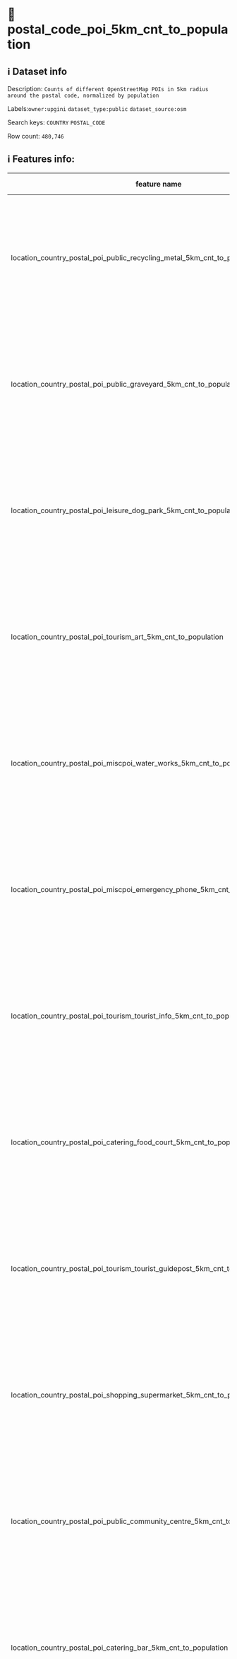 # 📖 postal_code_poi_5km_cnt_to_population 
## ℹ️ Dataset info 
Description: `Counts of different OpenStreetMap POIs in 5km radius around the postal code, normalized by population` 

Labels:`owner:upgini`   `dataset_type:public`   `dataset_source:osm`   

Search keys: `COUNTRY` `POSTAL_CODE` 

Row count: `480,746` 

## ℹ️ Features info:
|feature name|feature type|descrition|
|---|---|---|
|location_country_postal_poi_public_recycling_metal_5km_cnt_to_population|FLOAT|Count of the specific OSM POIs in 5km radius around the postal code, divided by the population of the same area|
|location_country_postal_poi_public_graveyard_5km_cnt_to_population|FLOAT|Count of the specific OSM POIs in 5km radius around the postal code, divided by the population of the same area|
|location_country_postal_poi_leisure_dog_park_5km_cnt_to_population|FLOAT|Count of the specific OSM POIs in 5km radius around the postal code, divided by the population of the same area|
|location_country_postal_poi_tourism_art_5km_cnt_to_population|FLOAT|Count of the specific OSM POIs in 5km radius around the postal code, divided by the population of the same area|
|location_country_postal_poi_miscpoi_water_works_5km_cnt_to_population|FLOAT|Count of the specific OSM POIs in 5km radius around the postal code, divided by the population of the same area|
|location_country_postal_poi_miscpoi_emergency_phone_5km_cnt_to_population|FLOAT|Count of the specific OSM POIs in 5km radius around the postal code, divided by the population of the same area|
|location_country_postal_poi_tourism_tourist_info_5km_cnt_to_population|FLOAT|Count of the specific OSM POIs in 5km radius around the postal code, divided by the population of the same area|
|location_country_postal_poi_catering_food_court_5km_cnt_to_population|FLOAT|Count of the specific OSM POIs in 5km radius around the postal code, divided by the population of the same area|
|location_country_postal_poi_tourism_tourist_guidepost_5km_cnt_to_population|FLOAT|Count of the specific OSM POIs in 5km radius around the postal code, divided by the population of the same area|
|location_country_postal_poi_shopping_supermarket_5km_cnt_to_population|FLOAT|Count of the specific OSM POIs in 5km radius around the postal code, divided by the population of the same area|
|location_country_postal_poi_public_community_centre_5km_cnt_to_population|FLOAT|Count of the specific OSM POIs in 5km radius around the postal code, divided by the population of the same area|
|location_country_postal_poi_catering_bar_5km_cnt_to_population|FLOAT|Count of the specific OSM POIs in 5km radius around the postal code, divided by the population of the same area|
|location_country_postal_poi_money_atm_5km_cnt_to_population|FLOAT|Count of the specific OSM POIs in 5km radius around the postal code, divided by the population of the same area|
|location_country_postal_poi_shopping_bicycle_5km_cnt_to_population|FLOAT|Count of the specific OSM POIs in 5km radius around the postal code, divided by the population of the same area|
|location_country_postal_poi_shopping_car_5km_cnt_to_population|FLOAT|Count of the specific OSM POIs in 5km radius around the postal code, divided by the population of the same area|
|location_country_postal_poi_shopping_beverages_5km_cnt_to_population|FLOAT|Count of the specific OSM POIs in 5km radius around the postal code, divided by the population of the same area|
|location_country_postal_poi_public_post_office_5km_cnt_to_population|FLOAT|Count of the specific OSM POIs in 5km radius around the postal code, divided by the population of the same area|
|location_country_postal_pofw_christian_lutheran_5km_cnt_to_population|FLOAT|Count of the specific OSM POIs in 5km radius around the postal code, divided by the population of the same area|
|location_country_postal_pofw_christian_orthodox_5km_cnt_to_population|FLOAT|Count of the specific OSM POIs in 5km radius around the postal code, divided by the population of the same area|
|location_country_postal_poi_shopping_vending_machine_5km_cnt_to_population|FLOAT|Count of the specific OSM POIs in 5km radius around the postal code, divided by the population of the same area|
|location_country_postal_poi_health_hospital_5km_cnt_to_population|FLOAT|Count of the specific OSM POIs in 5km radius around the postal code, divided by the population of the same area|
|location_country_postal_poi_tourism_archaeological_5km_cnt_to_population|FLOAT|Count of the specific OSM POIs in 5km radius around the postal code, divided by the population of the same area|
|location_country_postal_poi_shopping_video_5km_cnt_to_population|FLOAT|Count of the specific OSM POIs in 5km radius around the postal code, divided by the population of the same area|
|location_country_postal_pofw_christian_methodist_5km_cnt_to_population|FLOAT|Count of the specific OSM POIs in 5km radius around the postal code, divided by the population of the same area|
|location_country_postal_poi_public_prison_5km_cnt_to_population|FLOAT|Count of the specific OSM POIs in 5km radius around the postal code, divided by the population of the same area|
|location_country_postal_poi_public_university_5km_cnt_to_population|FLOAT|Count of the specific OSM POIs in 5km radius around the postal code, divided by the population of the same area|
|location_country_postal_poi_leisure_golf_course_5km_cnt_to_population|FLOAT|Count of the specific OSM POIs in 5km radius around the postal code, divided by the population of the same area|
|location_country_postal_poi_miscpoi_hunting_stand_5km_cnt_to_population|FLOAT|Count of the specific OSM POIs in 5km radius around the postal code, divided by the population of the same area|
|location_country_postal_poi_destination_ruins_5km_cnt_to_population|FLOAT|Count of the specific OSM POIs in 5km radius around the postal code, divided by the population of the same area|
|location_country_postal_poi_public_embassy_5km_cnt_to_population|FLOAT|Count of the specific OSM POIs in 5km radius around the postal code, divided by the population of the same area|
|location_country_postal_poi_accommodation_caravan_site_5km_cnt_to_population|FLOAT|Count of the specific OSM POIs in 5km radius around the postal code, divided by the population of the same area|
|location_country_postal_pofw_muslim_5km_cnt_to_population|FLOAT|Count of the specific OSM POIs in 5km radius around the postal code, divided by the population of the same area|
|location_country_postal_poi_tourism_tourist_board_5km_cnt_to_population|FLOAT|Count of the specific OSM POIs in 5km radius around the postal code, divided by the population of the same area|
|location_country_postal_poi_leisure_ice_rink_5km_cnt_to_population|FLOAT|Count of the specific OSM POIs in 5km radius around the postal code, divided by the population of the same area|
|location_country_postal_poi_shopping_car_rental_5km_cnt_to_population|FLOAT|Count of the specific OSM POIs in 5km radius around the postal code, divided by the population of the same area|
|location_country_postal_poi_public_recycling_paper_5km_cnt_to_population|FLOAT|Count of the specific OSM POIs in 5km radius around the postal code, divided by the population of the same area|
|location_country_postal_poi_shopping_florist_5km_cnt_to_population|FLOAT|Count of the specific OSM POIs in 5km radius around the postal code, divided by the population of the same area|
|location_country_postal_poi_shopping_car_wash_5km_cnt_to_population|FLOAT|Count of the specific OSM POIs in 5km radius around the postal code, divided by the population of the same area|
|location_country_postal_poi_shopping_shoes_5km_cnt_to_population|FLOAT|Count of the specific OSM POIs in 5km radius around the postal code, divided by the population of the same area|
|location_country_postal_poi_shopping_department_store_5km_cnt_to_population|FLOAT|Count of the specific OSM POIs in 5km radius around the postal code, divided by the population of the same area|
|location_country_postal_natural_mine_5km_cnt_to_population|FLOAT|Count of the specific OSM POIs in 5km radius around the postal code, divided by the population of the same area|
|location_country_postal_natural_peak_5km_cnt_to_population|FLOAT|Count of the specific OSM POIs in 5km radius around the postal code, divided by the population of the same area|
|location_country_postal_poi_leisure_park_5km_cnt_to_population|FLOAT|Count of the specific OSM POIs in 5km radius around the postal code, divided by the population of the same area|
|location_country_postal_pofw_christian_baptist_5km_cnt_to_population|FLOAT|Count of the specific OSM POIs in 5km radius around the postal code, divided by the population of the same area|
|location_country_postal_poi_public_courthouse_5km_cnt_to_population|FLOAT|Count of the specific OSM POIs in 5km radius around the postal code, divided by the population of the same area|
|location_country_postal_poi_miscpoi_wastewater_plant_5km_cnt_to_population|FLOAT|Count of the specific OSM POIs in 5km radius around the postal code, divided by the population of the same area|
|location_country_postal_pofw_buddhist_5km_cnt_to_population|FLOAT|Count of the specific OSM POIs in 5km radius around the postal code, divided by the population of the same area|
|location_country_postal_natural_glacier_5km_cnt_to_population|FLOAT|Count of the specific OSM POIs in 5km radius around the postal code, divided by the population of the same area|
|location_country_postal_poi_accommodation_bed_and_breakfast_5km_cnt_to_population|FLOAT|Count of the specific OSM POIs in 5km radius around the postal code, divided by the population of the same area|
|location_country_postal_poi_accommodation_hostel_5km_cnt_to_population|FLOAT|Count of the specific OSM POIs in 5km radius around the postal code, divided by the population of the same area|
|location_country_postal_poi_accommodation_camp_site_5km_cnt_to_population|FLOAT|Count of the specific OSM POIs in 5km radius around the postal code, divided by the population of the same area|
|location_country_postal_poi_tourism_tourist_map_5km_cnt_to_population|FLOAT|Count of the specific OSM POIs in 5km radius around the postal code, divided by the population of the same area|
|location_country_postal_poi_catering_pub_5km_cnt_to_population|FLOAT|Count of the specific OSM POIs in 5km radius around the postal code, divided by the population of the same area|
|location_country_postal_poi_money_bank_5km_cnt_to_population|FLOAT|Count of the specific OSM POIs in 5km radius around the postal code, divided by the population of the same area|
|location_country_postal_poi_shopping_sports_5km_cnt_to_population|FLOAT|Count of the specific OSM POIs in 5km radius around the postal code, divided by the population of the same area|
|location_country_postal_poi_miscpoi_tower_comms_5km_cnt_to_population|FLOAT|Count of the specific OSM POIs in 5km radius around the postal code, divided by the population of the same area|
|location_country_postal_poi_shopping_vending_cigarette_5km_cnt_to_population|FLOAT|Count of the specific OSM POIs in 5km radius around the postal code, divided by the population of the same area|
|location_country_postal_poi_health_doctors_5km_cnt_to_population|FLOAT|Count of the specific OSM POIs in 5km radius around the postal code, divided by the population of the same area|
|location_country_postal_poi_destination_picnic_site_5km_cnt_to_population|FLOAT|Count of the specific OSM POIs in 5km radius around the postal code, divided by the population of the same area|
|location_country_postal_poi_public_recycling_5km_cnt_to_population|FLOAT|Count of the specific OSM POIs in 5km radius around the postal code, divided by the population of the same area|
|location_country_postal_poi_public_post_box_5km_cnt_to_population|FLOAT|Count of the specific OSM POIs in 5km radius around the postal code, divided by the population of the same area|
|location_country_postal_natural_cliff_5km_cnt_to_population|FLOAT|Count of the specific OSM POIs in 5km radius around the postal code, divided by the population of the same area|
|location_country_postal_poi_public_recycling_clothes_5km_cnt_to_population|FLOAT|Count of the specific OSM POIs in 5km radius around the postal code, divided by the population of the same area|
|location_country_postal_poi_destination_fort_5km_cnt_to_population|FLOAT|Count of the specific OSM POIs in 5km radius around the postal code, divided by the population of the same area|
|location_country_postal_poi_catering_biergarten_5km_cnt_to_population|FLOAT|Count of the specific OSM POIs in 5km radius around the postal code, divided by the population of the same area|
|location_country_postal_pofw_christian_mormon_5km_cnt_to_population|FLOAT||
|location_country_postal_poi_shopping_hairdresser_5km_cnt_to_population|FLOAT||
|location_country_postal_poi_accommodation_hotel_5km_cnt_to_population|FLOAT||
|location_country_postal_poi_leisure_swimming_pool_5km_cnt_to_population|FLOAT||
|location_country_postal_poi_shopping_furniture_5km_cnt_to_population|FLOAT||
|location_country_postal_poi_shopping_butcher_5km_cnt_to_population|FLOAT||
|location_country_postal_pofw_christian_anglican_5km_cnt_to_population|FLOAT||
|location_country_postal_poi_shopping_beauty_5km_cnt_to_population|FLOAT||
|location_country_postal_poi_miscpoi_water_mill_5km_cnt_to_population|FLOAT||
|location_country_postal_pofw_shinto_5km_cnt_to_population|FLOAT||
|location_country_postal_pofw_muslim_sunni_5km_cnt_to_population|FLOAT||
|location_country_postal_poi_catering_restaurant_5km_cnt_to_population|FLOAT||
|location_country_postal_poi_destination_battlefield_5km_cnt_to_population|FLOAT||
|location_country_postal_poi_public_public_building_5km_cnt_to_population|FLOAT||
|location_country_postal_natural_volcano_5km_cnt_to_population|FLOAT||
|location_country_postal_poi_miscpoi_fire_hydrant_5km_cnt_to_population|FLOAT||
|location_country_postal_poi_leisure_stadium_5km_cnt_to_population|FLOAT||
|location_country_postal_poi_public_library_5km_cnt_to_population|FLOAT||
|location_country_postal_poi_leisure_cinema_5km_cnt_to_population|FLOAT||
|location_country_postal_poi_shopping_vending_parking_5km_cnt_to_population|FLOAT||
|location_country_postal_poi_miscpoi_lighthouse_5km_cnt_to_population|FLOAT||
|location_country_postal_poi_shopping_laundry_5km_cnt_to_population|FLOAT||
|location_country_postal_poi_accommodation_chalet_5km_cnt_to_population|FLOAT||
|location_country_postal_poi_miscpoi_bench_5km_cnt_to_population|FLOAT||
|location_country_postal_poi_public_town_hall_5km_cnt_to_population|FLOAT||
|location_country_postal_pofw_christian_protestant_5km_cnt_to_population|FLOAT||
|location_country_postal_poi_shopping_doityourself_5km_cnt_to_population|FLOAT||
|location_country_postal_poi_destination_viewpoint_5km_cnt_to_population|FLOAT||
|location_country_postal_pofw_christian_5km_cnt_to_population|FLOAT||
|location_country_postal_poi_shopping_stationery_5km_cnt_to_population|FLOAT||
|location_country_postal_poi_shopping_garden_centre_5km_cnt_to_population|FLOAT||
|location_country_postal_poi_miscpoi_toilet_5km_cnt_to_population|FLOAT||
|location_country_postal_poi_public_arts_centre_5km_cnt_to_population|FLOAT||
|location_country_postal_poi_accommodation_shelter_5km_cnt_to_population|FLOAT||
|location_country_postal_poi_public_nursing_home_5km_cnt_to_population|FLOAT||
|location_country_postal_poi_leisure_tennis_court_5km_cnt_to_population|FLOAT||
|location_country_postal_poi_shopping_mobile_phone_5km_cnt_to_population|FLOAT||
|location_country_postal_poi_destination_monument_5km_cnt_to_population|FLOAT||
|location_country_postal_poi_shopping_toys_5km_cnt_to_population|FLOAT||
|location_country_postal_poi_health_dentist_5km_cnt_to_population|FLOAT||
|location_country_postal_poi_miscpoi_fountain_5km_cnt_to_population|FLOAT||
|location_country_postal_poi_shopping_travel_agency_5km_cnt_to_population|FLOAT||
|location_country_postal_poi_health_pharmacy_5km_cnt_to_population|FLOAT||
|location_country_postal_natural_beach_5km_cnt_to_population|FLOAT||
|location_country_postal_pofw_muslim_shia_5km_cnt_to_population|FLOAT||
|location_country_postal_poi_public_telephone_5km_cnt_to_population|FLOAT||
|location_country_postal_poi_leisure_nightclub_5km_cnt_to_population|FLOAT||
|location_country_postal_poi_miscpoi_windmill_5km_cnt_to_population|FLOAT||
|location_country_postal_poi_destination_artwork_5km_cnt_to_population|FLOAT||
|location_country_postal_poi_shopping_car_repair_5km_cnt_to_population|FLOAT||
|location_country_postal_poi_miscpoi_tower_observation_5km_cnt_to_population|FLOAT||
|location_country_postal_poi_shopping_books_5km_cnt_to_population|FLOAT||
|location_country_postal_poi_shopping_computer_5km_cnt_to_population|FLOAT||
|location_country_postal_poi_accommodation_alpine_hut_5km_cnt_to_population|FLOAT||
|location_country_postal_poi_destination_memorial_5km_cnt_to_population|FLOAT||
|location_country_postal_poi_miscpoi_water_well_5km_cnt_to_population|FLOAT||
|location_country_postal_pofw_jewish_5km_cnt_to_population|FLOAT||
|location_country_postal_poi_destination_theme_park_5km_cnt_to_population|FLOAT||
|location_country_postal_poi_shopping_gift_5km_cnt_to_population|FLOAT||
|location_country_postal_poi_shopping_mall_5km_cnt_to_population|FLOAT||
|location_country_postal_poi_shopping_greengrocer_5km_cnt_to_population|FLOAT||
|location_country_postal_pofw_hindu_5km_cnt_to_population|FLOAT||
|location_country_postal_poi_catering_cafe_5km_cnt_to_population|FLOAT||
|location_country_postal_poi_shopping_optician_5km_cnt_to_population|FLOAT||
|location_country_postal_poi_miscpoi_camera_surveillance_5km_cnt_to_population|FLOAT||
|location_country_postal_poi_public_college_5km_cnt_to_population|FLOAT||
|location_country_postal_poi_shopping_bakery_5km_cnt_to_population|FLOAT||
|location_country_postal_poi_shopping_jewelry_5km_cnt_to_population|FLOAT||
|location_country_postal_poi_destination_archaeological_site_5km_cnt_to_population|FLOAT||
|location_country_postal_poi_shopping_clothes_5km_cnt_to_population|FLOAT||
|location_country_postal_poi_miscpoi_drinking_water_5km_cnt_to_population|FLOAT||
|location_country_postal_poi_miscpoi_emergency_access_5km_cnt_to_population|FLOAT||
|location_country_postal_poi_public_recycling_glass_5km_cnt_to_population|FLOAT||
|location_country_postal_poi_shopping_convenience_5km_cnt_to_population|FLOAT||
|location_country_postal_poi_destination_wayside_cross_5km_cnt_to_population|FLOAT||
|location_country_postal_poi_destination_zoo_5km_cnt_to_population|FLOAT||
|location_country_postal_natural_spring_5km_cnt_to_population|FLOAT||
|location_country_postal_pofw_sikh_5km_cnt_to_population|FLOAT||
|location_country_postal_poi_public_kindergarten_5km_cnt_to_population|FLOAT||
|location_country_postal_pofw_christian_catholic_5km_cnt_to_population|FLOAT||
|location_country_postal_poi_destination_attraction_5km_cnt_to_population|FLOAT||
|location_country_postal_poi_public_school_5km_cnt_to_population|FLOAT||
|location_country_postal_poi_public_police_5km_cnt_to_population|FLOAT||
|location_country_postal_poi_shopping_bicycle_rental_5km_cnt_to_population|FLOAT||
|location_country_postal_poi_leisure_pitch_5km_cnt_to_population|FLOAT||
|location_country_postal_poi_miscpoi_water_tower_5km_cnt_to_population|FLOAT||
|location_country_postal_poi_public_marketplace_5km_cnt_to_population|FLOAT||
|location_country_postal_pofw_christian_evangelical_5km_cnt_to_population|FLOAT||
|location_country_postal_poi_leisure_playground_5km_cnt_to_population|FLOAT||
|location_country_postal_poi_health_veterinary_5km_cnt_to_population|FLOAT||
|location_country_postal_poi_shopping_chemist_5km_cnt_to_population|FLOAT||
|location_country_postal_poi_shopping_outdoor_5km_cnt_to_population|FLOAT||
|location_country_postal_poi_destination_wayside_shrine_5km_cnt_to_population|FLOAT||
|location_country_postal_poi_shopping_car_sharing_5km_cnt_to_population|FLOAT||
|location_country_postal_poi_shopping_kiosk_5km_cnt_to_population|FLOAT||
|location_country_postal_poi_shopping_newsagent_5km_cnt_to_population|FLOAT||
|location_country_postal_poi_public_fire_station_5km_cnt_to_population|FLOAT||
|location_country_postal_pofw_taoist_5km_cnt_to_population|FLOAT||
|location_country_postal_poi_destination_museum_5km_cnt_to_population|FLOAT||
|location_country_postal_poi_catering_fast_food_5km_cnt_to_population|FLOAT||
|location_country_postal_poi_destination_castle_5km_cnt_to_population|FLOAT||
|location_country_postal_poi_accommodation_guest_house_5km_cnt_to_population|FLOAT||
|location_country_postal_poi_accommodation_motel_5km_cnt_to_population|FLOAT||
|location_country_postal_poi_leisure_theatre_5km_cnt_to_population|FLOAT||
|location_country_postal_poi_leisure_sports_centre_5km_cnt_to_population|FLOAT||
|location_country_postal_natural_cave_entrance_5km_cnt_to_population|FLOAT||
|location_country_postal_poi_miscpoi_waste_basket_5km_cnt_to_population|FLOAT||
